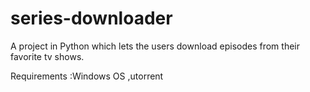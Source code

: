 series-downloader
=================

A project in Python which lets the users download episodes from their favorite tv shows. 

Requirements :Windows OS ,utorrent
